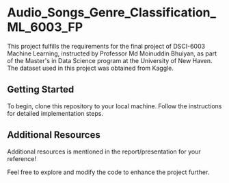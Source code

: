 # Audio_Songs_Genre_Classification_ML_6003_FP
This project fulfills the requirements for the final project of DSCI-6003 Machine Learning, instructed by Professor Md Moinuddin Bhuiyan, as part of the Master's in Data Science program at the University of New Haven. The dataset used in this project was obtained from Kaggle.

## Getting Started
To begin, clone this repository to your local machine. Follow the instructions for detailed implementation steps.


## Additional Resources
Additional resources is mentioned in the report/presentation for your reference!  

Feel free to explore and modify the code to enhance the project further.
